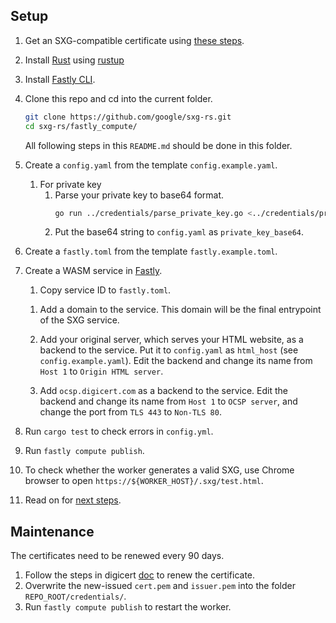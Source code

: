 <!--
Copyright 2021 Google LLC

Licensed under the Apache License, Version 2.0 (the "License");
you may not use this file except in compliance with the License.
You may obtain a copy of the License at

    https://www.apache.org/licenses/LICENSE-2.0

Unless required by applicable law or agreed to in writing, software
distributed under the License is distributed on an "AS IS" BASIS,
WITHOUT WARRANTIES OR CONDITIONS OF ANY KIND, either express or implied.
See the License for the specific language governing permissions and
limitations under the License.
-->

## Setup

1. Get an SXG-compatible certificate
   using [these steps](../credentials/README.md#get-an-sxg_compatible-certificate).

1. Install [Rust](https://www.rust-lang.org/tools/install) using
   [rustup](https://rustup.rs/)

1. Install [Fastly CLI](https://github.com/fastly/cli).

1. Clone this repo and cd into the current folder.
   ```bash
   git clone https://github.com/google/sxg-rs.git
   cd sxg-rs/fastly_compute/
   ```
   All following steps in this `README.md` should be done in this folder.

1. Create a `config.yaml` from the template `config.example.yaml`.

   1. For private key
      1. Parse your private key to base64 format.
         ```bash
         go run ../credentials/parse_private_key.go <../credentials/privkey.pem
         ```
      1. Put the base64 string to `config.yaml` as `private_key_base64`.

1. Create a `fastly.toml` from the template `fastly.example.toml`.

1. Create a WASM service in [Fastly](https://manage.fastly.com/).

   1. Copy service ID to `fastly.toml`.

   <!--TODO: Use CLI to add domains and backends-->
   1. Add a domain to the service.
      This domain will be the final entrypoint of the SXG service.

   1. Add your original server, which serves your HTML website,
      as a backend to the service.
      Put it to `config.yaml` as `html_host` (see `config.example.yaml`).
      Edit the backend and change its name from `Host 1` to `Origin HTML server`.

   1. Add `ocsp.digicert.com` as a backend to the service.
      Edit the backend and change its name from `Host 1` to `OCSP server`,
      and change the port from `TLS 443` to `Non-TLS 80`.

1. Run `cargo test` to check errors in `config.yml`.

1. Run `fastly compute publish`.

1. To check whether the worker generates a valid SXG,
   use Chrome browser to open `https://${WORKER_HOST}/.sxg/test.html`.

1. Read on for [next steps](../README.md).

## Maintenance

The certificates need to be renewed every 90 days.

1. Follow the steps in digicert
   [doc](https://docs.digicert.com/manage-certificates/renew-ssltls-certificate/) to renew the certificate.
1. Overwrite the new-issued `cert.pem` and `issuer.pem` into the folder
   `REPO_ROOT/credentials/`.
1. Run `fastly compute publish` to restart the worker.
